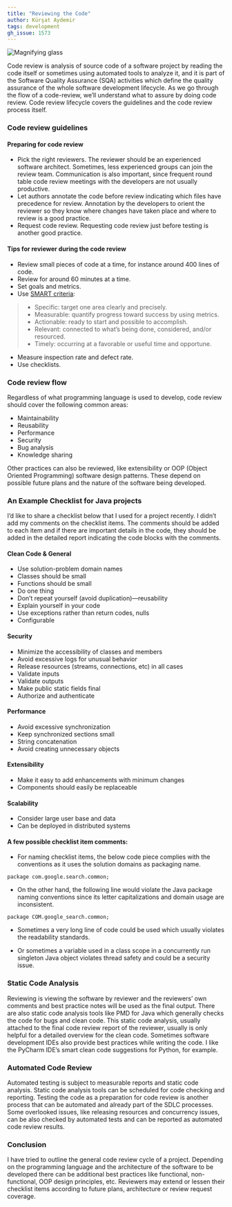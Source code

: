 ```yaml
---
title: "Reviewing the Code"
author: Kürşat Aydemir
tags: development
gh_issue: 1573
---
```


![Magnifying glass](/blog/2019/11/26/reviewing-the-code/review_magnifier.png)

<!-- Photo from https://pixabay.com/illustrations/magnifying-glass-search-to-find-1019982/ -->

Code review is analysis of source code of a software project by reading the code itself or sometimes using automated tools to analyze it, and it is part of the Software Quality Assurance (SQA) activities which define the quality assurance of the whole software development lifecycle. As we go through the flow of a code-review, we’ll understand what to assure by doing code review. Code review lifecycle covers the guidelines and the code review process itself.

### Code review guidelines

#### Preparing for code review

- Pick the right reviewers. The reviewer should be an experienced software architect. Sometimes, less experienced groups can join the review team. Communication is also important, since frequent round table code review meetings with the developers are not usually productive.
- Let authors annotate the code before review indicating which files have precedence for review. Annotation by the developers to orient the reviewer so they know where changes have taken place and where to review is a good practice.
- Request code review. Requesting code review just before testing is another good practice.

#### Tips for reviewer during the code review
- Review small pieces of code at a time, for instance around 400 lines of code.
- Review for around 60 minutes at a time.
- Set goals and metrics.
- Use [SMART criteria](https://en.wikipedia.org/wiki/SMART_criteria):

>- Specific: target one area clearly and precisely.
>- Measurable: quantify progress toward success by using metrics.
>- Actionable: ready to start and possible to accomplish.
>- Relevant: connected to what’s being done, considered, and/or resourced.
>- Timely: occurring at a favorable or useful time and opportune.

- Measure inspection rate and defect rate.
- Use checklists.


### Code review flow

Regardless of what programming language is used to develop, code review should cover the following common areas:

- Maintainability
- Reusability
- Performance
- Security
- Bug analysis
- Knowledge sharing

Other practices can also be reviewed, like extensibility or OOP (Object Oriented Programming) software design patterns. These depend on possible future plans and the nature of the software being developed.

### An Example Checklist for Java projects

I’d like to share a checklist below that I used for a project recently. I didn’t add my comments on the checklist items. The comments should be added to each item and if there are important details in the code, they should be added in the detailed report indicating the code blocks with the comments.

#### Clean Code & General

- Use solution-problem domain names
- Classes should be small
- Functions should be small
- Do one thing
- Don’t repeat yourself (avoid duplication)—reusability
- Explain yourself in your code
- Use exceptions rather than return codes, nulls
- Configurable

#### Security

- Minimize the accessibility of classes and members
- Avoid excessive logs for unusual behavior
- Release resources (streams, connections, etc) in all cases
- Validate inputs
- Validate outputs
- Make public static fields final
- Authorize and authenticate

#### Performance

- Avoid excessive synchronization
- Keep synchronized sections small
- String concatenation
- Avoid creating unnecessary objects

#### Extensibility

- Make it easy to add enhancements with minimum changes
- Components should easily be replaceable

#### Scalability

- Consider large user base and data
- Can be deployed in distributed systems

#### A few possible checklist item comments:

- For naming checklist items, the below code piece complies with the conventions as it uses the solution domains as packaging name.

```package com.google.search.common;```

- On the other hand, the following line would violate the Java package naming conventions since its letter capitalizations and domain usage are inconsistent.

```package COM.google_search.common;```

- Sometimes a very long line of code could be used which usually violates the readability standards.

- Or sometimes a variable used in a class scope in a concurrently run singleton Java object violates thread safety and could be a security issue.

### Static Code Analysis

Reviewing is viewing the software by reviewer and the reviewers’ own comments and best practice notes will be used as the final output. There are also static code analysis tools like PMD for Java which generally checks the code for bugs and clean code. This static code analysis, usually attached to the final code review report of the reviewer, usually is only helpful for a detailed overview for the clean code. Sometimes software development IDEs also provide best practices while writing the code. I like the PyCharm IDE’s smart clean code suggestions for Python, for example.

### Automated Code Review

Automated testing is subject to measurable reports and static code analysis. Static code analysis tools can be scheduled for code checking and reporting. Testing the code as a preparation for code review is another process that can be automated and already part of the SDLC processes. Some overlooked issues, like releasing resources and concurrency issues, can be also checked by automated tests and can be reported as automated code review results.

### Conclusion

I have tried to outline the general code review cycle of a project. Depending on the programming language and the architecture of the software to be developed there can be additional best practices like functional, non-functional, OOP design principles, etc. Reviewers may extend or lessen their checklist items according to future plans, architecture or review request coverage.
